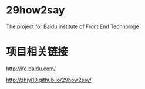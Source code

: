 # 29how2say
The project for Baidu institute of Front End Technologe


# 项目相关链接
http://ife.baidu.com/

http://zhiyi10.github.io/29how2say/